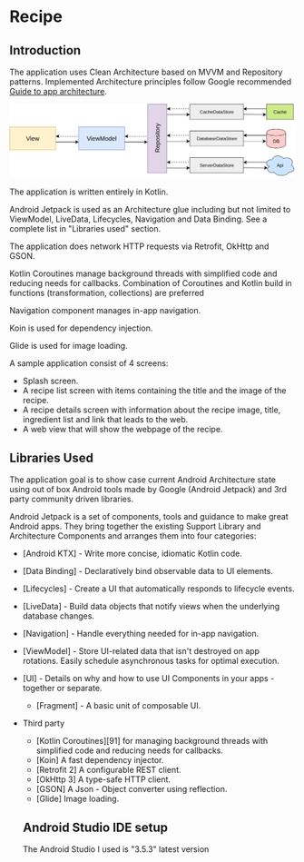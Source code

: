 
# Recipe
Introduction
------------
The application uses Clean Architecture based on MVVM and Repository patterns. Implemented
Architecture principles follow Google recommended [Guide to app architecture](https://developer.android.com/jetpack/docs/guide).

![Guide to app architecture](screenshots/app_architecture.png "Guide to app architecture")

The application is written entirely in Kotlin.

Android Jetpack is used as an Architecture glue including but not limited to ViewModel, LiveData,
Lifecycles, Navigation and Data Binding. See a complete list in "Libraries used" section.

The application does network HTTP requests via Retrofit, OkHttp and GSON.

Kotlin Coroutines manage background threads with simplified code and reducing needs for callbacks.
Combination of Coroutines and Kotlin build in functions (transformation, collections) are preferred

Navigation component manages in-app navigation.

Koin is used for dependency injection.

Glide is used for image loading.

A sample application  consist of 4 screens:
 * Splash screen.
 * A recipe list screen with items containing the title and the image of the recipe.
 * A recipe details screen with information about the recipe image, title, ingredient list and link that leads to the web.
 * A web view that will show the webpage of the recipe.


 Libraries Used
 --------------

 The application goal is to show case current Android Architecture state using out of box
 Android tools made by Google (Android Jetpack) and 3rd party community driven libraries.

 Android Jetpack is a set of components, tools and guidance to make great Android apps. They bring
 together the existing Support Library and Architecture Components and arranges them into four
 categories:
   * [Android KTX] - Write more concise, idiomatic Kotlin code.
   * [Data Binding] - Declaratively bind observable data to UI elements.
   * [Lifecycles] - Create a UI that automatically responds to lifecycle events.
   * [LiveData] - Build data objects that notify views when the underlying database changes.
   * [Navigation] - Handle everything needed for in-app navigation.
   * [ViewModel] - Store UI-related data that isn't destroyed on app rotations. Easily schedule
      asynchronous tasks for optimal execution.
 * [UI] - Details on why and how to use UI Components in your apps - together or separate.
   * [Fragment] - A basic unit of composable UI.
 * Third party
   * [Kotlin Coroutines][91] for managing background threads with simplified code
      and reducing needs for callbacks.
   * [Koin] A fast dependency injector.
   * [Retrofit 2] A configurable REST client.
   * [OkHttp 3] A type-safe HTTP client.
   * [GSON] A Json - Object converter using reflection.
   * [Glide] Image loading.

   Android Studio IDE setup
   ------------------------
   The  Android Studio I used is  "3.5.3" latest version
